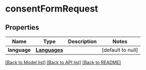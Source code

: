 # consentFormRequest
## Properties

Name | Type | Description | Notes
------------ | ------------- | ------------- | -------------
**language** | [**Languages**](Languages.md) |  | [default to null]

[[Back to Model list]](../README.md#documentation-for-models) [[Back to API list]](../README.md#documentation-for-api-endpoints) [[Back to README]](../README.md)

